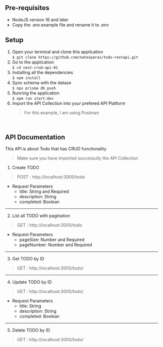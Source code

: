 ## Pre-requisites
 - NodeJS version 16 and later
 - Copy the .env.example file and rename it to .env


## Setup
1. Open your terminal and clone this application <br>
    `$ git clone https://github.com/natesparas/todo-restapi.git`
2. Go to the application <br>
    `$ cd nest-crud-api-01`
3. Installing all the dependencies <br>
    `$ npm install`
4. Sync schema with the datase <br>
    `$ npx prisma db push`
5. Running the application <br>
    `$ npm run start:dev`
6. Import the API Collection into your prefered API Platform
   > For this example, I am using Postman

<br>

## API Documentation
This API is about Todo that has CRUD functionality
> Make sure you have imported successully the API Collection 


1. Create TODO
> POST : http://localhost:3000/todo
- Request Parameters
    - title: String and Required
    - description: String
    - completed: Boolean

***********************

2. List all TODO with pagination
> GET : http://localhost:3000/todo
- Request Parameters
    - pageSize: Number and Required
    - pageNumber: Number and Required

***********************

3. Get TODO by ID
> GET : http://localhost:3000/todo/<id>

***********************

4. Update TODO by ID
> GET : http://localhost:3000/todo/<id>
- Request Parameters
    - title: String
    - description: String
    - completed: Boolean

***********************

5. Delete TODO by ID
> GET : http://localhost:3000/todo/<id>

